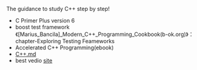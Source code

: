 The guidance to study C++ step by step!

- C Primer Plus version 6
- boost test framework 《[Marius_Bancila]_Modern_C++_Programming_Cookbook(b-ok.org)》：chapter-Exploring Testing Feameworks
- Accelerated C++ Programming(ebook)
- [C++.md](https://github.com/qshuai/cpp-study-index/blob/master/C%2B%2B.md)
- best vedio [site](https://www.icourse163.org/learn/NWPU-494001?tid=1002311004#/learn/content)
 

